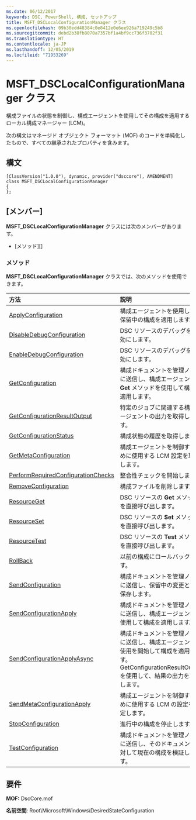```yaml
---
ms.date: 06/12/2017
keywords: DSC, PowerShell, 構成, セットアップ
title: MSFT_DSCLocalConfigurationManager クラス
ms.openlocfilehash: 09b30edd48384c0e8412e0e6ee926a719249c5b8
ms.sourcegitcommit: debd2b38fb8070a7357bf1a4bf9cc736f3702f31
ms.translationtype: HT
ms.contentlocale: ja-JP
ms.lasthandoff: 12/05/2019
ms.locfileid: "71953269"
---
```

# <a name="msft_dsclocalconfigurationmanager-class"></a>MSFT_DSCLocalConfigurationManager クラス

構成ファイルの状態を制御し、構成エージェントを使用してその構成を適用するローカル構成マネージャー (LCM)。

次の構文はマネージド オブジェクト フォーマット (MOF) のコードを単純化したもので、すべての継承されたプロパティを含みます。

## <a name="syntax"></a>構文

```
[ClassVersion("1.0.0"), dynamic, provider("dsccore"), AMENDMENT]
class MSFT_DSCLocalConfigurationManager
{
};
```

## <a name="members"></a>[メンバー]

**MSFT_DSCLocalConfigurationManager** クラスには次のメンバーがあります。

- [メソッド][]

### <a name="methods"></a>メソッド

**MSFT_DSCLocalConfigurationManager** クラスでは、次のメソッドを使用できます。

|方法 |説明 |
|:--- |:---|
| [ApplyConfiguration](msft-dsclocalconfigurationmanager-applyconfiguration.md)| 構成エージェントを使用して、保留中の構成を適用します。|
| [DisableDebugConfiguration](msft-dsclocalconfigurationmanager-disabledebugconfiguration.md)| DSC リソースのデバッグを無効にします。|
| [EnableDebugConfiguration](msft-dsclocalconfigurationmanager-enabledebugconfiguration.md)| DSC リソースのデバッグを有効にします。|
| [GetConfiguration](msft-dsclocalconfigurationmanager-getconfiguration.md)| 構成ドキュメントを管理ノードに送信し、構成エージェントの **Get** メソッドを使用して構成を適用します。|
| [GetConfigurationResultOutput](msft-dsclocalconfigurationmanager-getconfigurationresultoutput.md)| 特定のジョブに関連する構成エージェントの出力を取得します。|
| [GetConfigurationStatus](msft-dsclocalconfigurationmanager-getconfigurationstatus.md)| 構成状態の履歴を取得します。|
| [GetMetaConfiguration](msft-dsclocalconfigurationmanager-getmetaconfiguration.md)| 構成エージェントを制御するために使用する LCM 設定を取得します。|
| [PerformRequiredConfigurationChecks](msft-dsclocalconfigurationmanager-performrequiredconfigurationchecks.md)| 整合性チェックを開始します。|
| [RemoveConfiguration](msft-dsclocalconfigurationmanager-removeconfiguration.md)| 構成ファイルを削除します。|
| [ResourceGet](msft-dsclocalconfigurationmanager-resourceget.md)| DSC リソースの **Get** メソッドを直接呼び出します。|
| [ResourceSet](msft-dsclocalconfigurationmanager-resourceset.md)| DSC リソースの **Set** メソッドを直接呼び出します。|
| [ResourceTest](msft-dsclocalconfigurationmanager-resourcetest.md)| DSC リソースの **Test** メソッドを直接呼び出します。|
| [RollBack](msft-dsclocalconfigurationmanager-rollback.md)| 以前の構成にロールバックします。|
| [SendConfiguration](msft-dsclocalconfigurationmanager-sendconfiguration.md)| 構成ドキュメントを管理ノードに送信し、保留中の変更として保存します。|
| [SendConfigurationApply](msft-dsclocalconfigurationmanager-sendconfigurationapply.md)| 構成ドキュメントを管理ノードに送信し、構成エージェントを使用して構成を適用します。|
| [SendConfigurationApplyAsync](msft-dsclocalconfigurationmanager-sendconfigurationapplyasync.md)| 構成ドキュメントを管理ノードに送信し、構成エージェントの使用を開始して構成を適用します。 GetConfigurationResultOutput を使用して、結果の出力を取得します。|
| [SendMetaConfigurationApply](msft-dsclocalconfigurationmanager-sendmetaconfigurationapply.md)| 構成エージェントを制御するために使用する LCM の設定を設定します。|
| [StopConfiguration](msft-dsclocalconfigurationmanager-stopconfiguration.md)| 進行中の構成を停止します。|
| [TestConfiguration](msft-dsclocalconfigurationmanager-testconfiguration.md)| 構成ドキュメントを管理ノードに送信し、そのドキュメントに対して現在の構成を検証します。|

## <a name="requirements"></a>要件

**MOF:** DscCore.mof

**名前空間**: Root\Microsoft\Windows\DesiredStateConfiguration
